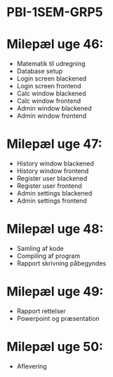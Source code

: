 # PBI-1SEM-GRP5


# Milepæl uge 46: 
* Matematik til udregning
* Database setup
* Login screen blackened
* Login screen frontend
* Calc window blackened
* Calc window frontend
* Admin window blackened
* Admin window frontend

# Milepæl uge 47:
* History window blackened
* History window frontend
* Register user blackened
* Register user frontend
* Admin settings blackened
* Admin settings frontend

# Milepæl uge 48:
* Samling af kode
* Compiling af program
* Rapport skrivning påbegyndes 

# Milepæl uge 49:
* Rapport rettelser
* Powerpoint og præsentation

# Milepæl uge 50:
* Aflevering 
